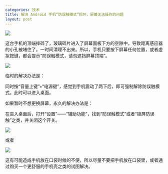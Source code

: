 ```yaml
---
categories: 技术
title: 解决 Android 手机“防误触模式”损坏，屏幕无法操作的问题
layout: post
---
```




![](http://ww1.sinaimg.cn/large/4b91f9d5gy1g3tjruql3ej21400u01kx.jpg)

这台手机的顶端摔碎了，玻璃碎片进入了屏幕面板下方的空隙中，导致距离感应器的小孔被堵住了。一时间清理不出来。所以，手机只要按下屏幕任何位置，或者虚拟按键，都会提示“防误触模式，请勿遮挡屏幕顶端”。

![](http://ww1.sinaimg.cn/large/4b91f9d5gy1g3tjtgv1cgj209r06t760.jpg)

临时的解决办法是：

同时按“音量上键”+“电源键”，感觉到手机震动了两下后，即可强制解除防误触模式。此时可以进入桌面。

如果暂时不想更换屏幕，永久的解决办法是：

在进入桌面后，打开“设置”——“辅助功能”，找到“防误触模式”或者“锁屏防误触”之类，并关闭这个开关。

![](http://ww1.sinaimg.cn/large/4b91f9d5gy1g3tjvc86nmj208u0ejmyj.jpg)

或者

![](http://ww1.sinaimg.cn/large/4b91f9d5gy1g3tjx7cgvcj20e00hydhv.jpg)

这有可能造成手机放在口袋时候的不便，所以尽量不要把手机放在口袋里，或者通过购买一个更舒服的手机壳之类的试图解决。


